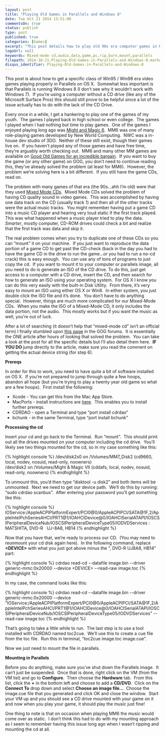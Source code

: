```yaml
---
layout: post
title: "Playing Old Games in Parallels and Windows 8"
date: Tue Oct 21 2014 15:51:00
commentsOn: true
status: publish
type: post
published: true
categories: [Games]
excerpt: "This post details how to play old 90s era computer games in Parallels.  Specifically it details how to rip and mount mixed-mode (audio and data) cds."
logoUrl: null
keywords: Mixed-mode cd,audio,data,game,pc,rip,burn,mount,parallels
filepath: 2014-10-21-Playing-Old-Games-in-Parallels-and-Windows-8.markdown
disqus_identifier: Playing-Old-Games-in-Parallels-and-Windows-8
---
```

<p>This post is about how to get a specific class of Win95 / Win98 era video games playing properly in Parallels on OS X.&#160; Somewhat less important is that Parallels is running Windows 8 (I don’t see why it wouldn’t work with Windows 7).&#160; If you’re using a computer without a CD drive (like any of the Microsoft Surface Pros) this should still prove to be helpful since a lot of the issue actually has to do with the lack of the CD Drive.</p>  <p>Every once in a while, I get a hankering to play one of the games of my youth.&#160; The games I played back in high school or even college.&#160; The games I played when I had nothing but time to play games.&#160; One of the games I enjoyed playing long ago was <a title="Migh and Magic 6" href="http://en.wikipedia.org/wiki/Might_and_Magic_VI:_The_Mandate_of_Heaven">Might and Magic 6</a>.&#160; MM6 was one of many role-playing games developed by New World Computing.&#160; NWC was a in-house dev studio of 3DO.&#160; Neither of these still exist, though their games live on.&#160; If you haven’t played any of those games and have free time, they’re arguably worth checking out.&#160; MM6 and many other MM games are available on <a title="MM6 on GOG" href="http://www.gog.com/game/might_and_magic_6_limited_edition">Good Old Games for an incredible bargain</a>.&#160; If you want to buy the game (or any other game) on GOG, you don’t need to continue reading this, they’ve already solved the problem (at least for MM6).&#160; However, the problem we’re solving here is a bit different.&#160; If you still have the game CDs, read on.</p>  <p>The problem with many games of that era (the 90s…ahh I’m old) were that they used <a title="Mixed Mode CDs" href="http://en.wikipedia.org/wiki/Mixed_Mode_CD">Mixed Mode CDs</a>.&#160; Mixed Mode CDs solved the problem of having CD quality sound in video games.&#160; This was accomplished by having one data track on the CD (usually track 1) and then all of the other tracks were the actual music tracks.&#160; You might remember having put a game CD into a music CD player and hearing very loud static if the first track played.&#160; This was what happened when a music player tried to play the data.&#160; <em>Smarter</em>, mostly computer, CD-ROM drives could check a bit and realize that the first track was data and skip it.</p>  <p>The real problem comes when you try to duplicate one of these CDs so you can “mount” it on your machine.&#160; If you just want to reproduce the data portion of a game CD to get past the CD-check (back in the day you had to have the game CD in the drive to run the game…or you had to run a no-cd crack) this is easy enough.&#160; You can use any of tons of programs to just copy the cd.&#160; If you want to mount it to your computer or parallels image, all you need to do is generate an ISO of the CD drive. To do this, just get access to a computer with a CD drive, insert the CD, and then search for how to generate an ISO using your operating system.&#160; For OS X I know you can do this very easily with the built-in Disk Utility.&#160; From there, it’s very easy to mount an ISO using either OS X or Win8.&#160; In either system, you just double click the ISO file and it’s done.&#160; You don’t have to do anything special.&#160; However, things are much more complicated for our Mixed-Mode CDs.&#160; When you make the ISO of a Mixed-Mode CD, it only includes the data portion, not the audio.&#160; This mostly works but if you want the music as well, you’re out of luck.&#160; </p>  <p>After a lot of searching (it doesn’t help that “mixed-mode cd” isn’t an official term) I finally stumbled upon <a title="Backing up mixed mode cds" href="http://www.gog.com/forum/general/backing_up_mixed_mode_cds_in_os_x">this page</a> in the GOG forums.&#160; It is essentially the ONE article after hours of looking that solved the problem.&#160; You can take a look at the post for all the specific details but I’ll also detail them here.&#160; <strong>IF YOU DO </strong>jump directly to the article, make sure you read the comment on getting the actual device string (for step 6).</p>  <p><strong>Prereqs</strong></p>  <p>In order for this to work, you need to have quite a bit of software installed on OS X.&#160; If you’re not prepared to jump through quite a few hoops, abandon all hope (but you’re trying to play a twenty year old game so what are a few hoops).&#160; First install the following:</p>  <ul>   <li>Xcode - You can get this from the Mac App Store. </li>    <li>MacPorts - install instructions are <a href="https://www.macports.org/install.php">here</a>.&#160; This enables you to install further prereqs. </li>    <li>CDRDAO - open a Terminal and type “port install cdrdao” </li>    <li>bchunk - in the same Terminal, type “port install bchunk” </li> </ul>  



<p><strong>Processing the cd</strong></p>  <p>Insert your cd and go back to the Terminal.&#160; Run “mount”.&#160; This should print out all the drives mounted on your computer including the cd drive.&#160; You’ll likely see two things mounted for the cd, so in my case something like this:

{% highlight console %}
/dev/disk2s0 on /Volumes/MM7_Disk2 (cd9660, local, nodev, nosuid, read-only, noowners)      
/dev/disk2 on /Volumes/Might &amp; Magic VII (cddafs, local, nodev, nosuid, read-only, noowners)
{% endhighlight %}
	
To unmount this, you’d then type “disktool -u disk2” and both items will be unmounted.&#160; Next we need to get our device path.&#160; We’ll do this by running: “sudo cdrdao scanbus”.&#160; After entering your password you’ll get something like this:

{% highlight console %}
IOService:/AppleACPIPlatformExpert/PCI0@0/AppleACPIPCI/SATA@1F,2/AppleIntelPchSeriesAHCI/PRT1@1/IOAHCIDevice@0/IOAHCISerialATAPI/IOSCSIPeripheralDeviceNub/IOSCSIPeripheralDeviceType05/IODVDServices : MATSHITA, DVD-R&#160;&#160; UJ-8A8, HB14
{% endhighlight %}

Now that you have that, we’re ready to process our CD.&#160; (You may need to reunmount your cd disk again here).&#160; In the following command, replace <strong>&lt;DEVICE&gt; </strong>with what you just got above minus the “, DVD-R UJ8A8, HB14” part:

{% highlight console %}
cdrdao read-cd --datafile image.bin --driver generic-mmc:0x20000 --device &lt;DEVICE&gt; --read-raw image.toc
{% endhighlight %}

In my case, the command looks like this:

{% highlight console %}
cdrdao read-cd --datafile image.bin --driver generic-mmc:0x20000 --device &quot;IOService:/AppleACPIPlatformExpert/PCI0@0/AppleACPIPCI/SATA@1F,2/AppleIntelPchSeriesAHCI/PRT1@1/IOAHCIDevice@0/IOAHCISerialATAPI/IOSCSIPeripheralDeviceNub/IOSCSIPeripheralDeviceType05/IODVDServices&quot; --read-raw image.toc
{% endhighlight %}

That’s going to take a little while to run.&#160; The last step is to use a tool installed with CDRDAO named toc2cue.&#160; We’ll use this to create a cue file from the toc file.&#160; Run this in terminal, “toc2cue image.toc image.cue”.&#160; </p>  <p>Now we just need to mount the file in parallels.</p>  <p><strong>Mounting in Parallels</strong></p>  <p>Before you do anything, make sure you’ve shut down the Parallels image.&#160; It can’t just be suspended.&#160; Once that is done, right click on the VM (from the VM list) and go to <strong>Configure</strong>.&#160; Then choose the <strong>Hardware</strong> tab.&#160; From this list, click the <strong>+</strong> in the bottom left and choose to add a <strong>CD/DVD</strong>.&#160; Click on the <strong>Connect To</strong> drop down and select <strong>Choose an image file…</strong>&#160; Choose the image.cue file that you generated and click OK and close the window.&#160; Start your VM up and you should see a CD drive mounted with your game on it and now when you play your game, it should play the music just fine!</p>  <p>One thing to note is that on occasion when playing MM6 the music would come over as static.&#160; I don’t think this had to do with my mounting approach as I seem to remember having this issue long ago when I wasn’t ripping and mounting the cd at all.</p>